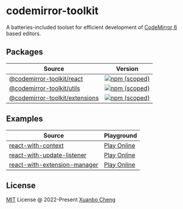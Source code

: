 # codemirror-toolkit

A batteries-included toolset for efficient development of [CodeMirror 6](https://codemirror.net/) based editors.

## Packages

| Source                                                                                                                                        | Version                                                                                                                                          |
| --------------------------------------------------------------------------------------------------------------------------------------------- | ------------------------------------------------------------------------------------------------------------------------------------------------ |
| [@codemirror-toolkit/react](https://github.com/exuanbo/codemirror-toolkit/tree/@codemirror-toolkit/react@0.6.0/packages/react)                | [![npm (scoped)](https://img.shields.io/npm/v/@codemirror-toolkit/react.svg)](https://www.npmjs.com/package/@codemirror-toolkit/react)           |
| [@codemirror-toolkit/utils](https://github.com/exuanbo/codemirror-toolkit/tree/@codemirror-toolkit/utils@0.5.0/packages/utils)                | [![npm (scoped)](https://img.shields.io/npm/v/@codemirror-toolkit/utils.svg)](https://www.npmjs.com/package/@codemirror-toolkit/utils)           |
| [@codemirror-toolkit/extensions](https://github.com/exuanbo/codemirror-toolkit/tree/@codemirror-toolkit/extensions@0.6.3/packages/extensions) | [![npm (scoped)](https://img.shields.io/npm/v/@codemirror-toolkit/extensions.svg)](https://www.npmjs.com/package/@codemirror-toolkit/extensions) |

## Examples

| Source                                                                                                                                                   | Playground                                                                                                                                                                              |
| -------------------------------------------------------------------------------------------------------------------------------------------------------- | --------------------------------------------------------------------------------------------------------------------------------------------------------------------------------------- |
| [react-with-context](https://github.com/exuanbo/codemirror-toolkit/tree/@codemirror-toolkit/react@0.6.0/examples/react/with-context)                     | [Play Online](https://stackblitz.com/fork/github/exuanbo/codemirror-toolkit/tree/@codemirror-toolkit/react@0.6.0/examples/react/with-context?file=src%2FApp.tsx&terminal=dev)           |
| [react-with-update-listener](https://github.com/exuanbo/codemirror-toolkit/tree/@codemirror-toolkit/react@0.6.0/examples/react/with-update-listener)     | [Play Online](https://stackblitz.com/fork/github/exuanbo/codemirror-toolkit/tree/@codemirror-toolkit/react@0.6.0/examples/react/with-update-listener?file=src%2FApp.tsx&terminal=dev)   |
| [react-with-extension-manager](https://github.com/exuanbo/codemirror-toolkit/tree/@codemirror-toolkit/react@0.6.0/examples/react/with-extension-manager) | [Play Online](https://stackblitz.com/fork/github/exuanbo/codemirror-toolkit/tree/@codemirror-toolkit/react@0.6.0/examples/react/with-extension-manager?file=src%2FApp.tsx&terminal=dev) |

## License

[MIT](https://github.com/exuanbo/codemirror-toolkit/blob/main/LICENSE) License @ 2022-Present [Xuanbo Cheng](https://github.com/exuanbo)
